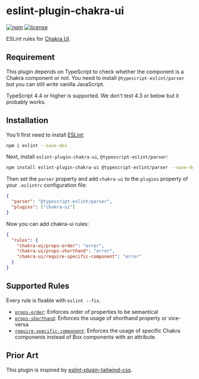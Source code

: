 # eslint-plugin-chakra-ui

[![npm](https://img.shields.io/npm/v/eslint-plugin-chakra-ui)](https://www.npmjs.com/package/eslint-plugin-chakra-ui)
[![license](https://img.shields.io/npm/l/eslint-plugin-chakra-ui)](https://github.com/yukukotani/eslint-plugin-chakra-ui/blob/main/LICENSE)

ESLint rules for [Chakra UI](https://chakra-ui.com/).

## **Requirement**

This plugin depends on TypeScript to check whether the component is a Chakra component or not. You need to install `@typescript-eslint/parser` but you can still write vanilla JavaScript.

TypeScript 4.4 or higher is supported. We don't test 4.3 or below but it probably works.

## Installation

You'll first need to install [ESLint](https://eslint.org/):

```sh
npm i eslint --save-dev
```

Next, install `eslint-plugin-chakra-ui`, `@typescript-eslint/parser`:

```sh
npm install eslint-plugin-chakra-ui @typescript-eslint/parser --save-dev
```

Then set the `parser` property and add `chakra-ui` to the `plugins` property of your `.eslintrc` configuration file:

```json
{
  "parser": "@typescript-eslint/parser",
  "plugins": ["chakra-ui"]
}
```

Now you can add chakra-ui rules:

```json
{
  "rules": {
    "chakra-ui/props-order": "error",
    "chakra-ui/props-shorthand": "error",
    "chakra-ui/require-specific-component": "error"
  }
}
```

## Supported Rules

Every rule is fixable with `eslint --fix`.

- [`props-order`](https://github.com/yukukotani/eslint-plugin-chakra-ui/blob/main/docs/rules/props-order.md): Enforces order of properties to be semantical
- [`props-shorthand`](https://github.com/yukukotani/eslint-plugin-chakra-ui/blob/main/docs/rules/props-shorthand.md): Enforces the usage of shorthand property or vice-versa
- [`require-specific-component`](https://github.com/yukukotani/eslint-plugin-chakra-ui/blob/main/docs/rules/require-specific-component.md): Enforces the usage of specific Chakra components instead of Box components with an attribute.

## Prior Art

This plugin is inspired by [eslint-plugin-tailwind-css](https://github.com/francoismassart/eslint-plugin-tailwindcss).
